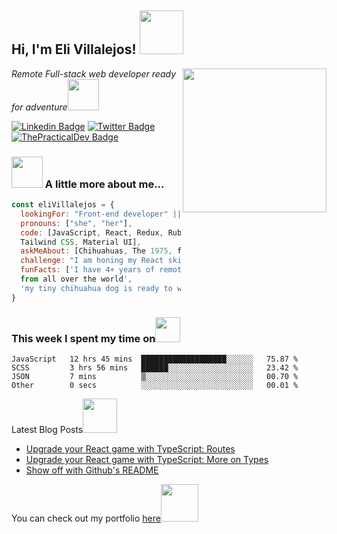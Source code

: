 
<h2> Hi, I'm Eli Villalejos! <img src="https://media.giphy.com/media/26Fxy3Iz1ari8oytO/giphy.gif" width="70"></h2>
<img align='right' src="https://media.giphy.com/media/dWxO36Jzd6bTSt5dIY/giphy.gif" width="230">
<p><em>Remote Full-stack web developer ready for adventure</em><img src="https://media.giphy.com/media/XGma2iRIHTKkwqRkFl/giphy.gif" width="50"></p>

[![Linkedin Badge](https://img.shields.io/badge/-Ellie%20Villalejos-blue?style=flat-square&logo=Linkedin&logoColor=white&link=https://www.linkedin.com/in/ellievillalejos/)](https://www.linkedin.com/in/ellievillalejos/)
[![Twitter Badge](https://img.shields.io/badge/-@miss_elliev_-1ca0f1?style=flat-square&labelColor=1ca0f1&logo=twitter&logoColor=white&link=https://twitter.com/miss_elliev)](https://twitter.com/miss_elliev)
[![ThePracticalDev Badge](https://img.shields.io/badge/-misselliev-0A0A0A?style=flat-square&labelColor=black&logo=dev.to&link=https://dev.to/misselliev)](https://dev.to/misselliev)

### <img src="https://media.giphy.com/media/kbVuid1Ak3uEHJUMVO/giphy.gif" width="50"> A little more about me...  

```javascript
const eliVillalejos = {
  lookingFor: "Front-end developer" || "Full-stack web developer",
  pronouns: ["she", "her"],
  code: [JavaScript, React, Redux, Ruby on Rails, HTML/CSS, Semantic UI, Bootstrap, 
  Tailwind CSS, Material UI],
  askMeAbout: [Chihuahuas, The 1975, food recipes, renovation shows],
  challenge: "I am honing my React skills and picking up TypeScript",
  funFacts: ['I have 4+ years of remote work experience with devs 
  from all over the world', 
  'my tiny chihuahua dog is ready to woof at the right offer']
}
```
### This week I spent my time on<img src="https://media.giphy.com/media/SvQzkTQb3ZwKcj1QTO/giphy.gif" width="40">

<!--START_SECTION:waka-->

```text
JavaScript   12 hrs 45 mins  ███████████████████░░░░░░   75.87 %
SCSS         3 hrs 56 mins   ██████░░░░░░░░░░░░░░░░░░░   23.42 %
JSON         7 mins          ▒░░░░░░░░░░░░░░░░░░░░░░░░   00.70 %
Other        0 secs          ░░░░░░░░░░░░░░░░░░░░░░░░░   00.01 %
```

<!--END_SECTION:waka-->

<p>Latest Blog Posts<img src="https://media.giphy.com/media/THICzXhqZItpoFX7aD/giphy.gif" width="55"></p>

<!-- BLOG-POST-LIST:START -->
- [Upgrade your React game with TypeScript: Routes](https://dev.to/misselliev/upgrade-your-react-game-with-typescript-routing-4c59)
- [Upgrade your React game with TypeScript: More on Types](https://dev.to/misselliev/upgrade-your-react-game-with-typescript-more-on-types-5o8)
- [Show off with Github&#39;s README](https://dev.to/misselliev/show-off-with-github-s-readme-40eh)
<!-- BLOG-POST-LIST:END -->

<p>You can check out my portfolio <a href="https://elizabeth-villalejos.netlify.app">here</a><img src="https://media.giphy.com/media/cKPse5DZaptID3YAMK/giphy.gif" width="60"></p>
